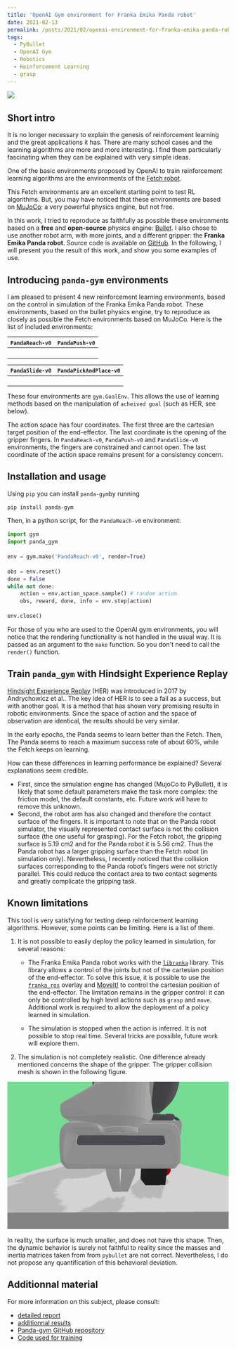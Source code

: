 ```yaml
---
title: 'OpenAI Gym environment for Franka Emika Panda robot'
date: 2021-02-13
permalink: /posts/2021/02/openai-environment-for-franka-emika-panda-robot/
tags:
  - PyBullet
  - OpenAI Gym
  - Robotics
  - Reinforcement Learning
  - grasp
---
```


![](https://raw.githubusercontent.com/qgallouedec/panda-gym/master/docs/demo.gif)

## Short intro

It is no longer necessary to explain the genesis of reinforcement learning and the great applications it has. There are many school cases and the learning algorithms are more and more interesting.
I find them particularly fascinating when they can be explained with very simple ideas.

One of the basic environments proposed by OpenAI to train reinforcement learning algorithms are the environments of the [Fetch robot](https://openai.com/blog/ingredients-for-robotics-research/).

This Fetch environments are an excellent starting point to test RL algorithms.
But, you may have noticed that these environments are based on [MuJoCo](http://www.mujoco.org): a very powerful physics engine, but not free.

In this work, I tried to reproduce as faithfully as possible these environments based on a **free** and **open-source** physics engine: [Bullet](https://pybullet.org/wordpress/).
I also chose to use another robot arm, with more joints, and a different gripper: the **Franka Emika Panda robot**.
Source code is available on [GitHub](https://github.com/qgallouedec/panda-gym). 
In the following, I will present you the result of this work, and show you some examples of use.

## Introducing `panda-gym` environments

I am pleased to present 4 new reinforcement learning environments, based on the control in simulation of the Franka Emika Panda robot. These environments, based on the bullet physics engine, try to reproduce as closely as possible the Fetch environments based on MuJoCo.
Here is the list of included environments:

| `PandaReach-v0`         |  `PandaPush-v0`        |
|:-----------------------:|:----------------------:|
| <img src="https://raw.githubusercontent.com/qgallouedec/panda-gym/master/docs/reach.gif" alt="" width="500">  | <img src="https://raw.githubusercontent.com/qgallouedec/panda-gym/master/docs/push.gif" alt="" width="500">  |

|  `PandaSlide-v0`         |  `PandaPickAndPlace-v0`       |
|:------------------------:|:-----------------------------:|
| <img src="https://raw.githubusercontent.com/qgallouedec/panda-gym/master/docs/slide.gif" alt="" width="500">   | <img src="https://raw.githubusercontent.com/qgallouedec/panda-gym/master/docs/pickandplace.gif" alt="" width="500"> |

These four environments are `gym.GoalEnv`. This allows the use of learning methods based on the manipulation of `acheived goal` (such as HER, see below).

The action space has four coordinates. The first three are the cartesian target position of the end-effector. The last coordinate is the opening of the gripper fingers. In `PandaReach-v0`, `PandaPush-v0` and `PandaSlide-v0` environments, the fingers are constrained and cannot open. The last coordinate of the action space remains present for a consistency concern.

## Installation and usage

Using `pip` you can install `panda-gym`by running

```bash
pip install panda-gym
```

Then, in a python script, for the `PandaReach-v0` environment:

```python
import gym
import panda_gym

env = gym.make('PandaReach-v0', render=True)

obs = env.reset()
done = False
while not done:
    action = env.action_space.sample() # random action
    obs, reward, done, info = env.step(action)

env.close()
```

For those of you who are used to the OpenAI gym environments, you will notice that the rendering functionality is not handled in the usual way. It is passed as an argument to the `make` function. So you don't need to call the `render()` function.

## Train `panda_gym` with Hindsight Experience Replay

[Hindsight Experience Replay](https://arxiv.org/abs/1707.01495) (HER) was introduced in 2017 by Andrychowicz et al.. The key idea of HER is to see a fail as a success, but with another goal.
It is a method that has shown very promising results in robotic environments. Since the space of action and the space of observation are identical, the results should be very similar.

<div class="infogram-embed" data-id="904c3193-f551-4da8-9c37-36ff4e47fe12" data-type="interactive" data-title="Courbes avec marge d&amp;#39;erreur"></div>
<script>
!function(e,i,n,s){
  var t="InfogramEmbeds",d=e.getElementsByTagName("script")[0];
  if(window[t]&&window[t].initialized)window[t].process&&window[t].process();
  else if(!e.getElementById(n)){
    var o=e.createElement("script");o.async=1,o.id=n,o.src="https://e.infogram.com/js/dist/embed-loader-min.js",d.parentNode.insertBefore(o,d)
    }
  }(document,0,"infogram-async");
</script>

In the early epochs, the Panda seems to learn better than the Fetch. Then, The Panda seems to reach a maximum success rate of about 60%, while the Fetch keeps on learning.

How can these differences in learning performance be explained? Several explanations seem credible. 

- First, since the simulation engine has changed (MujoCo to PyBullet), it is likely that some default parameters make the task more complex: the friction model, the default constants, etc. Future work will have to remove this unknown.
- Second, the robot arm has also changed and therefore the contact surface of the fingers. It is important to note that on the Panda robot simulator, the visually represented contact surface is not the collision surface (the one useful for grasping). For the Fetch robot, the gripping surface is 5.19 cm2 and for the Panda robot it is 5.56 cm2. Thus the Panda robot has a larger gripping surface than the Fetch robot (in simulation only). Nevertheless, I recently noticed that the collision surfaces corresponding to the Panda
robot’s fingers were not strictly parallel. This could reduce the contact area to two contact segments and greatly complicate the gripping task.


## Known limitations

This tool is very satisfying for testing deep reinforcement learning algorithms. However, some points can be limiting. Here is a list of them.

1. It is not possible to easily deploy the policy learned in simulation, for several reasons:
   - The Franka Emika Panda robot works with the [`libranka`](https://frankaemika.github.io/docs/libfranka.html) library. This library allows a control of the joints but not of the cartesian position of the end-effector. To solve this issue, it is possible to use the [`franka_ros`](https://frankaemika.github.io/docs/franka_ros.html) overlay and [MoveIt!](http://docs.ros.org/en/kinetic/api/moveit_tutorials/html/) to control the cartesian position of the end-effector. The limitation remains in the gripper control: it can only be controlled by high level actions such as `grasp` and `move`. Additional work is required to allow the deployment of a policy learned in simulation.

   - The simulation is stopped when the action is inferred. It is not possible to stop real time. Several tricks are possible, future work will explore them.

2. The simulation is not completely realistic.
One difference already mentioned concerns the shape of the gripper. The gripper collision mesh is shown in the following figure.

![](/images/collision_gripper.jpg)

In reality, the surface is much smaller, and does not have this shape. Then, the dynamic behavior is surely not faithful to reality since the masses and inertia matrices taken from from `pybullet` are not correct. Nevertheless, I do not propose any quantification of this behavioral deviation.

## Additionnal material

For more information on this subject, please consult:
- [detailed report](../files/TFErapport.pdf)
- [additionnal results](../files/recent%20results.pdf)
- [Panda-gym GitHub repository](https://github.com/qgallouedec/panda-gym)
- [Code used for training](https://github.com/qgallouedec/drl-grasping)
